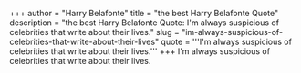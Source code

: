 +++
author = "Harry Belafonte"
title = "the best Harry Belafonte Quote"
description = "the best Harry Belafonte Quote: I'm always suspicious of celebrities that write about their lives."
slug = "im-always-suspicious-of-celebrities-that-write-about-their-lives"
quote = '''I'm always suspicious of celebrities that write about their lives.'''
+++
I'm always suspicious of celebrities that write about their lives.
